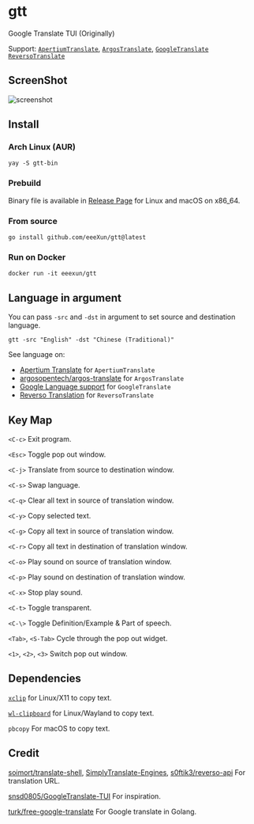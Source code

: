 # gtt

Google Translate TUI (Originally)

Support:
[`ApertiumTranslate`](https://www.apertium.org/),
[`ArgosTranslate`](https://translate.argosopentech.com/),
[`GoogleTranslate`](https://translate.google.com/)
[`ReversoTranslate`](https://www.reverso.net/text-translation)

## ScreenShot

![screenshot](https://user-images.githubusercontent.com/58657914/213123592-5d8bccfb-ff80-4ad6-aaca-03b31c4c2c59.gif)

## Install

### Arch Linux (AUR)

```
yay -S gtt-bin
```

### Prebuild

Binary file is available in [Release Page](https://github.com/eeeXun/gtt/releases) for Linux and macOS on x86_64.

### From source

```
go install github.com/eeeXun/gtt@latest
```

### Run on Docker

```
docker run -it eeexun/gtt
```

## Language in argument

You can pass `-src` and `-dst` in argument to set source and destination language.

```
gtt -src "English" -dst "Chinese (Traditional)"
```

See language on:

- [Apertium Translate](https://www.apertium.org/) for `ApertiumTranslate`
- [argosopentech/argos-translate](https://github.com/argosopentech/argos-translate#supported-languages) for `ArgosTranslate`
- [Google Language support](https://cloud.google.com/translate/docs/languages) for `GoogleTranslate`
- [Reverso Translation](https://www.reverso.net/text-translation) for `ReversoTranslate`

## Key Map

`<C-c>`
Exit program.

`<Esc>`
Toggle pop out window.

`<C-j>`
Translate from source to destination window.

`<C-s>`
Swap language.

`<C-q>`
Clear all text in source of translation window.

`<C-y>`
Copy selected text.

`<C-g>`
Copy all text in source of translation window.

`<C-r>`
Copy all text in destination of translation window.

`<C-o>`
Play sound on source of translation window.

`<C-p>`
Play sound on destination of translation window.

`<C-x>`
Stop play sound.

`<C-t>`
Toggle transparent.

`<C-\>`
Toggle Definition/Example & Part of speech.

`<Tab>`, `<S-Tab>`
Cycle through the pop out widget.

`<1>`, `<2>`, `<3>`
Switch pop out window.

## Dependencies

[`xclip`](https://github.com/astrand/xclip) for Linux/X11 to copy text.

[`wl-clipboard`](https://github.com/bugaevc/wl-clipboard) for Linux/Wayland to copy text.

`pbcopy` For macOS to copy text.

## Credit

[soimort/translate-shell](https://github.com/soimort/translate-shell),
[SimplyTranslate-Engines](https://codeberg.org/SimpleWeb/SimplyTranslate-Engines),
[s0ftik3/reverso-api](https://github.com/s0ftik3/reverso-api)
For translation URL.

[snsd0805/GoogleTranslate-TUI](https://github.com/snsd0805/GoogleTranslate-TUI) For inspiration.

[turk/free-google-translate](https://github.com/turk/free-google-translate) For Google translate in Golang.
